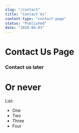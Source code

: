```yaml
---
slug: "/contact"
title: "Contact Us"
content-type: "contact-page"
status: "Published"
date: "2020-04-03"
---
```


# Contact Us Page

### Contact us later

# Or never

List:
- One
- Two
- Three
- Four